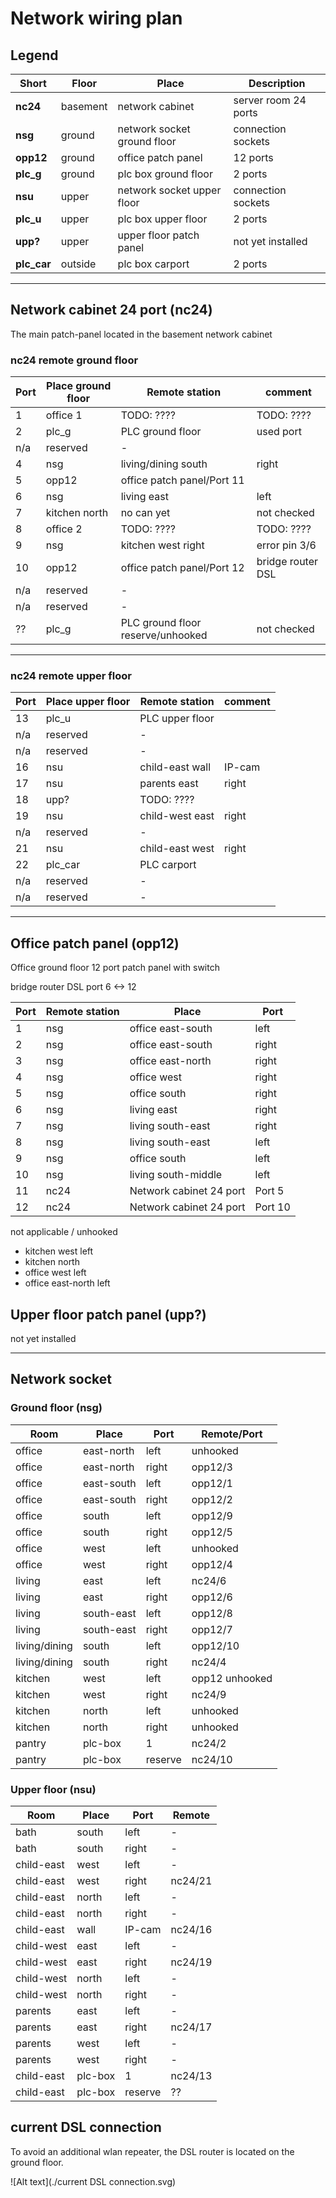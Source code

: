 # Network wiring plan

## Legend

Short|Floor|Place|Description
-|-|-|-
**nc24**|basement|network cabinet|server room 24 ports
**nsg**|ground|network socket ground floor|connection sockets
**opp12**|ground|office patch panel|12 ports
**plc_g**|ground|plc box ground floor|2 ports
**nsu**|upper|network socket upper floor|connection sockets
**plc_u**|upper|plc box upper floor|2 ports
**upp?**|upper|upper floor patch panel|not yet installed
**plc_car**|outside|plc box carport|2 ports

* * *
<div style="page-break-after: always; break-after: page;"></div>

## Network cabinet 24 port (nc24)

The main patch-panel located in the basement network cabinet

### nc24 remote ground floor

Port|Place ground floor|Remote station|comment
-|-|-|-
1|office 1|TODO: ????|TODO: ????
2|plc_g|PLC ground floor|used port
n/a|reserved|-
4|nsg|living/dining south|right
5|opp12|office patch panel/Port 11|
6|nsg|living east|left
7|kitchen north|no can yet|not checked
8|office 2|TODO: ????|TODO: ????
9|nsg|kitchen west right|error pin 3/6
10|opp12|office patch panel/Port 12|bridge router DSL
n/a|reserved|-
n/a|reserved|-
??|plc_g|PLC ground floor reserve/unhooked|not checked

* * *
<div style="page-break-after: always; break-after: page;"></div>

### nc24 remote upper floor

Port|Place upper floor|Remote station|comment
-|-|-|-
13|plc_u|PLC upper floor|
n/a|reserved|-
n/a|reserved|-
16|nsu|child-east wall|IP-cam
17|nsu|parents east|right
18|upp?|TODO: ????
19|nsu|child-west east|right
n/a|reserved|-
21|nsu|child-east west|right
22|plc_car|PLC carport|
n/a|reserved|-
n/a|reserved|-

* * *
<div style="page-break-after: always; break-after: page;"></div>

## Office patch panel (opp12)

Office ground floor 12 port patch panel with switch

bridge router DSL port 6 <-> 12

Port|Remote station|Place|Port
-|-|-|-
1|nsg|office east-south|left
2|nsg|office east-south|right
3|nsg|office east-north|right
4|nsg|office west|right
5|nsg|office south|right
6|nsg|living east|right
7|nsg|living south-east|right
8|nsg|living south-east|left
9|nsg|office south|left
10|nsg|living south-middle|left
11|nc24|Network cabinet 24 port|Port 5
12|nc24|Network cabinet 24 port|Port 10

not applicable / unhooked

* kitchen west left
* kitchen north
* office west left
* office east-north left

## Upper floor patch panel (upp?)

not yet installed

* * *
<div style="page-break-after: always; break-after: page;"></div>

## Network socket

### Ground floor (nsg)

Room|Place|Port|Remote/Port
-|-|-|-
office|east-north|left|unhooked
office|east-north|right|opp12/3
office|east-south|left|opp12/1
office|east-south|right|opp12/2
office|south|left|opp12/9
office|south|right|opp12/5
office|west|left|unhooked
office|west|right|opp12/4
living|east|left|nc24/6
living|east|right|opp12/6
living|south-east|left|opp12/8
living|south-east|right|opp12/7
living/dining|south|left|opp12/10
living/dining|south|right|nc24/4
kitchen|west|left|opp12 unhooked
kitchen|west|right|nc24/9
kitchen|north|left|unhooked
kitchen|north|right|unhooked
pantry|plc-box|1|nc24/2
pantry|plc-box|reserve|nc24/10

### Upper floor (nsu)

Room|Place|Port|Remote
-|-|-|-
bath|south|left|-
bath|south|right|-
child-east|west|left|-
child-east|west|right|nc24/21
child-east|north|left|-
child-east|north|right|-
child-east|wall|IP-cam|nc24/16
child-west|east|left|-
child-west|east|right|nc24/19
child-west|north|left|-
child-west|north|right|-
parents|east|left|-
parents|east|right|nc24/17
parents|west|left|-
parents|west|right|-
child-east|plc-box|1|nc24/13
child-east|plc-box|reserve|??

## current DSL connection

To avoid an additional wlan repeater, the DSL router is located on the ground floor.

![Alt text](./current DSL connection.svg)
